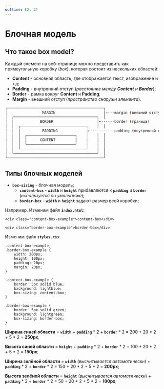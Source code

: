 ```yaml
---
outline: [2, 2]
---
```


<script setup>
import CodePreview from '../.././.vitepress/components/CodePreview.vue';

import html_055 from '../.././.vitepress/examples/css/demo_055/index.html?raw';
import css_055 from '../.././.vitepress/examples/css/demo_055/style.css?raw';
import js_055 from '../.././.vitepress/examples/css/demo_055/script.js?raw';
</script>

# Блочная модель

## Что такое box model?

Каждый элемент на веб-странице можно представить как прямоугольную коробку (_box_), которая состоит из нескольких областей:

- **Content** - основная область, где отображается текст, изображение и т.д;
- **Padding** - внутренний отступ (_расстояние между **Content** и **Border**_);
- **Border** - рамка вокруг **Content** и **Padding**;
- **Margin** - внешний отступ (_пространство снаружи элемента_).

<div class="no-lang-label">

```sh
┌────────────────────────────────────────────┐
│                MARGIN                      │←---margin (внешний отступ)
│  ┌──────────────────────────────────────┐  │
│  │            BORDER                    │←------border (граница)
│  │  ┌──────────────────────────────┐    │  │
│  │  │          PADDING             │←-----------padding (внутренний отступ)
│  │  │  ┌──────────────────────┐    │    │  │
│  │  │  │      CONTENT         │    │    │  │
│  │  │  └──────────────────────┘    │    │  │
│  │  └──────────────────────────────┘    │  │
│  └──────────────────────────────────────┘  │
└────────────────────────────────────────────┘
```

</div>

## Типы блочных моделей

- **`box-sizing`** - блочная модель;
    - **`content-box`** - **`width`** и **`height`** прибавляются к **`padding`** и **`border`** (_используется по умолчанию_);
    - **`border-box`** - **`width`** и **`height`** задают размер всей коробки;

Например. Изменим файл **`index.html`**:

```html:line-numbers
<div class="content-box-example">content-box</div>

<div class="border-box-example">border-box</div>
```

Изменим файл **`styles.css`**:

```css:line-numbers
.content-box-example,
.border-box-example {
    width: 200px;
    height: 100px;
    padding: 20px;
    margin: 20px;
}

.content-box-example {
    border: 5px solid blue;
    background: lightblue;
    box-sizing: content-box;
}

.border-box-example {
    border: 5px solid green;
    background: lightgreen;
    box-sizing: border-box;
}
```

<CodePreview :html="html_055" :css="css_055" :js="js_055" height="400px" />

**Ширина синей области** = **`width`** + **`padding`** \* 2 + **`border`** \* 2 = 200 + 20 \* 2 + 5 \* 2 = **250px**;

**Высота синей области** = **`height`** + **`padding`** \* 2 + **`border`** \* 2 = 100 + 20 \* 2 + 5 \* 2 = **150px**;

**Ширина зелёной области** = **`width`** (_высчитывается автоматически_) + **`padding`** \* 2 + **`border`** \* 2 = 150 + 20 \* 2 + 5 \* 2 = **200px**;

**Высота зелёной области** = **`height`** (_высчитывается автоматически_) + **`padding`** \* 2 + **`border`** \* 2 = 50 + 20 \* 2 + 5 \* 2 = **100px**;
